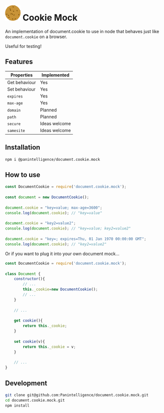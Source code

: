 # ![Cookie Mock Logo](changes/images/document.cookie.mock-logo-small.png) Cookie Mock 
An implementation of document.cookie to use in node that behaves just like `document.cookie` on a browser.

Useful for testing!

## Features

|   Properties  |  Implemented  |
|---------------|---------------|
| Get behaviour | Yes           |
| Set behaviour | Yes           |
| `expires`     | Yes           |
| `max-age`     | Yes           |
| `domain`      | Planned       |
| `path`        | Planned       |
| `secure`      | Ideas welcome |
| `samesite`    | Ideas welcome |

## Installation
```bash
npm i @panintelligence/document.cookie.mock
```

## How to use

```javascript
const DocumentCookie = require('document.cookie.mock');

const document = new DocumentCookie();

document.cookie = "key=value; max-age=3600";
console.log(document.cookie); // "key=value"

document.cookie = "key2=value2";
console.log(document.cookie); // "key=value; key2=value2"

document.cookie = "key=; expires=Thu, 01 Jan 1970 00:00:00 GMT";
console.log(document.cookie); // "key2=value2"
```

Or if you want to plug it into your own document mock...
```javascript
const DocumentCookie = require('document.cookie.mock');

class Document {
    constructor(){
        // ...
        this._cookie=new DocumentCookie();
        // ...
    }
    
    // ...

    get cookie(){
        return this._cookie;
    }

    set cookie(v){
        return this._cookie = v;
    }

    // ...
}
```

## Development
```bash
git clone git@github.com:Panintelligence/document.cookie.mock.git
cd document.cookie.mock.git
npm install
```
